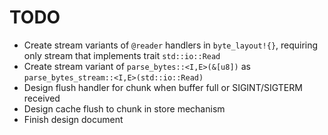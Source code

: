 # TODO

* Create stream variants of `@reader` handlers in `byte_layout!{}`, requiring only stream that implements trait `std::io::Read`
* Create stream variant of `parse_bytes::<I,E>(&[u8])` as `parse_bytes_stream::<I,E>(std::io::Read)`
* Design flush handler for chunk when buffer full or SIGINT/SIGTERM received
* Design cache flush to chunk in store mechanism
* Finish design document
